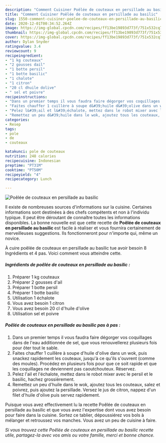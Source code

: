 ```yaml
---
description: "Comment Cuisiner Poêlée de couteaux en persillade au basilic"
title: "Comment Cuisiner Poêlée de couteaux en persillade au basilic"
slug: 1550-comment-cuisiner-poelee-de-couteaux-en-persillade-au-basilic
date: 2020-12-01T00:34:52.264Z
image: https://img-global.cpcdn.com/recipes/ff13be19893d773f/751x532cq70/poelee-de-couteaux-en-persillade-au-basilic-photo-principale-de-la-recette.jpg
thumbnail: https://img-global.cpcdn.com/recipes/ff13be19893d773f/751x532cq70/poelee-de-couteaux-en-persillade-au-basilic-photo-principale-de-la-recette.jpg
cover: https://img-global.cpcdn.com/recipes/ff13be19893d773f/751x532cq70/poelee-de-couteaux-en-persillade-au-basilic-photo-principale-de-la-recette.jpg
author: Dylan Snyder
ratingvalue: 3.4
reviewcount: 9
recipeingredient:
- "1 kg couteaux"
- "2 gousses dail"
- "1 botte persil"
- "1 botte basilic"
- "1 chalote"
- "1 citron"
- "20 cl dhuile dolive"
- " sel et poivre"
recipeinstructions:
- "Dans un premier temps il vous faudra faire dégorger vos coquillages dans de l&#39;eau additionnée de sel, que vous renouvellerez plusieurs fois pour ôter tout le sable."
- "Faites chauffer 1 cuillère à soupe d&#39;huile d&#39;olive dans un wok, puis snackez rapidement les couteaux, jusqu&#39;à ce qu&#39;ils s&#39;ouvrent (comme des moules). Procédez en plusieurs fois pour que ce soit rapide et que les coquillages ne deviennent pas caoutchouteux. Réservez."
- "Pelez l&#39;ail et l&#39;échalote, mettez dans le robot mixer avec le persil et le basilic, hachez grossièrement."
- "Remettez un peu d&#39;huile dans le wok, ajoutez tous les couteaux, salez et poivrez, puis ajoutez la persillade. Versez le jus de citron, nappez d&#39;un filet d&#39;huile d&#39;olive puis servez rapidement."
categories:
- Resep
tags:
- pole
- de
- couteaux

katakunci: pole de couteaux 
nutrition: 248 calories
recipecuisine: Indonesian
preptime: "PT31M"
cooktime: "PT50M"
recipeyield: "4"
recipecategory: Lunch

---
```



![Poêlée de couteaux en persillade au basilic](https://img-global.cpcdn.com/recipes/ff13be19893d773f/751x532cq70/poelee-de-couteaux-en-persillade-au-basilic-photo-principale-de-la-recette.jpg)

Il existe de nombreuses sources d'informations sur la cuisine. Certaines informations sont destinées à des chefs compétents et non à l'individu typique. Il peut être déroutant de connaître toutes les informations disponibles. La bonne nouvelle est que cette recette de <strong> Poêlée de couteaux en persillade au basilic </strong> est facile à réaliser et vous fournira certainement de merveilleuses suggestions. Ils fonctionneront pour n'importe qui, même un novice.

<!--inarticleads1-->

À cuire poêlée de couteaux en persillade au basilic tue avoir besoin 8 Ingrédients et 4 pas. Voici comment vous atteindre cette.

##### Ingrédients de poêlée de couteaux en persillade au basilic :

1. Préparer 1 kg couteaux
1. Préparer 2 gousses d&#39;ail
1. Préparer 1 botte persil
1. Préparer 1 botte basilic
1. Utilisation 1 échalote
1. Vous avez besoin 1 citron
1. Vous avez besoin 20 cl d&#39;huile d&#39;olive
1. Utilisation  sel et poivre




<!--inarticleads2-->

##### Poêlée de couteaux en persillade au basilic pas à pas :

1. Dans un premier temps il vous faudra faire dégorger vos coquillages dans de l&#39;eau additionnée de sel, que vous renouvellerez plusieurs fois pour ôter tout le sable.
1. Faites chauffer 1 cuillère à soupe d&#39;huile d&#39;olive dans un wok, puis snackez rapidement les couteaux, jusqu&#39;à ce qu&#39;ils s&#39;ouvrent (comme des moules). Procédez en plusieurs fois pour que ce soit rapide et que les coquillages ne deviennent pas caoutchouteux. Réservez.
1. Pelez l&#39;ail et l&#39;échalote, mettez dans le robot mixer avec le persil et le basilic, hachez grossièrement.
1. Remettez un peu d&#39;huile dans le wok, ajoutez tous les couteaux, salez et poivrez, puis ajoutez la persillade. Versez le jus de citron, nappez d&#39;un filet d&#39;huile d&#39;olive puis servez rapidement.




<!--inarticleads1-->

<p>
Puisque vous avez effectivement lu la recette Poêlée de couteaux en persillade au basilic et que vous avez l'expertise dont vous avez besoin pour faire dans la cuisine. Sortez ce tablier, dépoussiérez vos bols à mélanger et retroussez vos manches. Vous avez un peu de cuisine à faire.
</p>

<p>
<i>Si vous trouvez cette Poêlée de couteaux en persillade au basilic recette utile, partagez-la avec vos amis ou votre famille, merci et bonne chance.</i>
</p>
